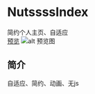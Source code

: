 # NutssssIndex
简约个人主页、自适应  
[预览](https://n0ts.cn/nutssss1/)
![alt 预览图](https://images.gitee.com/uploads/images/2020/0525/000514_3cb0b6fa_2250179.png)

## 简介 
自适应、简约、动画、无js  
